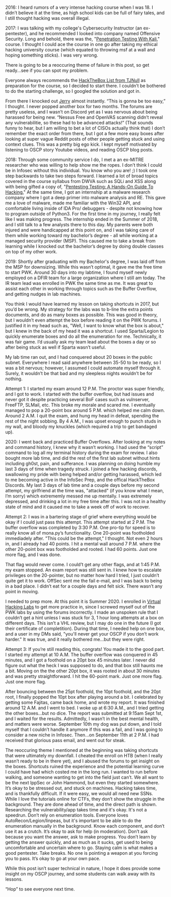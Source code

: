 
2016: I heard rumors of a very intense hacking course when I was 18. I didn’t believe it at the time, as high school kids can be full of fairy tales, and I still thought hacking was overall illegal. 

2017: I was talking with my college's Cybersecurity Instructor (an ex-pentester), and he recommended I looked into company named Offensive Security. Long and behold, there was the, "[Penetration Testing With Kali](https://www.offensive-security.com/pwk-oscp/)," course. I thought I could ace the course in one go after taking my ethical hacking university course (which equated to throwing msf at a wall and hoping something sticks). I was very wrong.

There is going to be a reoccuring theme of failure in this post, so get ready...see if you can spot my problem.

Everyone always recommends the [HackTheBox List from TJNull](https://www.netsecfocus.com/oscp/2019/03/29/The_Journey_to_Try_Harder-_TJNulls_Preparation_Guide_for_PWK_OSCP.html) as preparation for the course, so I decided to start there. I couldn’t be bothered to do the starting challenge, so I googled the solution and got in.

From there I knocked out [Jerry](https://www.youtube.com/watch?v=PJeBIey8gc4) almost instantly. “This is gonna be too easy,” I thought. I never popped another box for two months. The forums are pretty useless, and I wasn’t on Discord yet as I was nervous about being harassed for being new. “Nessus Free and OpenVAS scanning didn’t reveal any vulnerabilitie, so these had to be advanced attacks!” (That sounds funny to hear, but I am willing to bet a lot of CISOs actually think that) I don’t remember the exact order from there, but I got a few more easy boxes after looking at super vague Reddit posts of other people getting stuck and using context clues. This was a pretty big ego kick. I kept myself motivated by listening to OSCP story Youtube videos, and reading OSCP blog posts.

2018: Through some community service I do, I met a an ex-MITRE researcher who was willing to help show me the ropes. I don’t think I could be in Infosec without this individual. You know who you are! ;) I took one step backwards to take two steps forward. I learned a lot of broad topics covered in the course syllabus from DWVA such as SQLi and XSS along with being gifted a copy of, "[Pentesting Testing: A Hands-On Guide To Hacking.](https://nostarch.com/pentesting)" At the same time, I got an internship at a malware research company where I got a deep primer into malware analysis and RE. This gave me a love of malware, made me familiar with the Win32 API, and comfortable living inside of IDA Pro/ debuggers - despite not knowing how to program outside of Python3. For the first time in my journey, I really felt like I was making progress. The internship ended in the Summer of 2018, and I still talk to a few analysts there to this day. My parents were both injured and were handicapped at this point on, and I was taking care of them while working toward my bachelor’s degree - all while working at a managed security provider (MSP). This caused me to take a break from learning while I knocked out the bachelor’s degree by doing double classes on top of my other work.

2019: Shortly after graduating with my Bachelor's degree, I was laid off from the MSP for downsizing. While this wasn’t optimal, it gave me the free time to start PWK. Around 30 days into my labtime, I found myself newly employed on a DFIR team for a large organization where I still am today.
The IR team lead was enrolled in PWK the same time as me. It was great to assist each other in working through topics such as the Buffer Overflow, and getting nudges in lab machines.

You think I would have learned my lesson on taking shortcuts in 2017, but you’d be wrong. My strategy for the labs was to b-line the extra points documents, and do as many boxes as possible. This was good in theory, but I wouldn’t even attempt the box before reading it on the PWK forums. I justified it in my head such as, "Well, I want to know what the box is about," but I knew in the back of my head it was a shortcut. I used Sparta/Legion to quickly enumerate boxes and do all the enumeration for me. Technically, it was fair game. I’d usually ask my team lead about the boxes a day or so after being stuck as well if Sparta wasn’t useful.

My lab time ran out, and I had conquered about 20 boxes in the public subnet. Everywhere I read said anywhere between 35-50 to be ready, so I was a bit nervous; however, I assumed I could automate myself through it. Surely, it wouldn’t be that bad and my sleepless nights wouldn’t be for nothing.

Attempt 1: I started my exam around 12 P.M. The proctor was super friendly, and I got to work. I started with the buffer overflow, but had issues and never got it despite practicing several BoF cases such as vulnserver, FreeFTP, SLMail, etc. This broke my morale and scared me. I eventually managed to pop a 20-point box around 5 P.M. which helped me calm down. Around 2 A.M. I quit the exam, and hung my head in defeat, spending the rest of the night sobbing. By 4 A.M., I was upset enough to punch studs in my wall, and bloody my knuckles (which required a trip to get bandaged up).

2020: I went back and practiced Buffer Overflows. After looking at my notes and command history, I knew why it wasn’t working. I had used the “script” command to log all my terminal history during the exam for review. I also bought more lab time, and did the rest of the first lab subnet without hints including gh0st, pain, and sufferance. I was planning on doing humble my last 3 days of time when tragedy struck. I joined a few hacking discords, swallowing my pride with being helped and/or getting harassed, which led to me becoming active in the InfoSec Prep, and the offical HackTheBox Discords. My last 3 days of lab time and a couple days before my second attempt, my girlfriend at the time was, "attacked" (if you know what I mean, I’m sorry) which extrememly messed me up mentally. I was extremely depressed, and drinking a lot in my free time after this. I was not in a healthy state of mind and it caused me to take a week off of work to recover.

Attempt 2: I was in a bartering stage of grief where everything would be okay if I could just pass this attempt. This attempt started at 2 P.M. The buffer overflow was completed by 3:30 P.M. One pro-tip for speed is to really know all of mona.py’s functionality. One 20-point was footholded immediadely after. "This could be the attempt," I thought. Not even 2 hours in, and I already had 40 points. I hit a mental wall around 7 P.M. where the other 20-point box was footholded and rooted. I had 60 points. Just one more flag, and I was done.

That flag would never come. I could’t get any other flags, and at 1:45 P.M. my exam stopped. An exam report was still sent in. I knew how to escalate privileges on the 20-pointer, but no matter how hard I tried, I just couldn’t quite get it to work.  OffSec sent me the fail e-mail, and I was back to being in a bad place. I didn’t eat for a couple days and felt sick. There wasn’t any point in moving.

I needed to prep more. At this point it is Summer 2020. I enrolled in [Virtual Hacking Labs](https://www.virtualhackinglabs.com/) to get more practice in, since I screwed myself out of the PWK labs by using the forums incorrectly. I made an unspoken rule that I couldn’t get a hint unless I was stuck for 3, 1 hour long attempts at a box on different days. This isn’t a VHL review, but I may do one in the future (I got their certificate of completition). During that time, I needed help on one box, and a user in my DMs said, "you'll never get your OSCP if you don’t work harder." It was true, and it really bothered me...but they were right.

Attempt 3: If you’re still reading this, congrats! You made it to the good part. I started my attempt at 10 A.M. The buffer overflow was conquered in 45 minutes, and I got a foothold on a 20pt box 45 minutes later. I never did figure out what the heck I was supposed to do, and that box still haunts me a bit. Moving on the the other 20pt box, it was rooted in about 30 minutes and was pretty straightforward. I hit the 60-point mark. Just one more flag. Just one more flag.

After bouncing between the 25pt foothold, the 10pt foothold, and the 20pt root, I finally popped the 10pt box after playing around a bit. I celebrated by getting some Fajitas, came back home, and wrote my report. It was finished around 12 A.M. and I went to bed. I woke up at 6:30 A.M., and I tried getting the other boxes...but no dice. The report was submitted at 9:15am Sept 1st, and I waited for the results. Admittedly, I wasn’t in the best mental health, and matters were worse. September 10th my dog was put down, and I told myself that I couldn’t handle it anymore if this was a fail, and I was going to consider a new niche in Infosec. Then...on September 11th at 2 P.M. I had received that glorious pass email, and went out for steak.

The reoccuring theme I mentioned at the beginning was taking shortcuts that were ultimately my downfall. I cheated the enroll on HTB (when I really wasn’t ready to be in there yet), and I abused the forums to get insight on the boxes. Shortcuts ruined the experience and the potential learning curve I could have had which costed me in the long run. I wanted to run before walking, and someone wanting to get into the field just can’t. We all want to be the next IppSec or John Hammond, but even they started somewhere. It’s okay to be stressed out, and stuck on machines. Hacking takes time, and is thankfully difficult. If it were easy, we would all need new SSNs. While I love the tutorials online for CTFs, they don’t show the struggle in the background. They are done ahead of time, and the direct path is shown. Researching the vulnerability/app takes time and it's okay. It's not a speedrun. Don’t rely on enumeration tools. Everyone loves AutoRecon/Legion/linpeas, but it's important to be able to do the enumeration manually in the background. Know each component, and don’t use it as a crutch. It’s okay to ask for help (in moderation). Don’t ask because you want the answer, ask to make progress. You don’t learn by getting the answer quickly, and as much as it sucks, get used to being uncomfortable and uncertain where to go. Staying calm is what makes a good pentester. Take breaks. No one is pointing a weapon at you forcing you to pass. It’s okay to go at your own pace.

While this post isn’t super technical in nature, I hope it does provide some insight on my OSCP journey, and some students can walk away with its lessons.

“Hop” to see everyone next time.